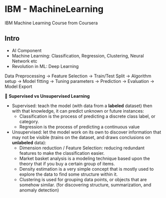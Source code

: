# IBM - MachineLearning
IBM Machine Learning Course from Coursera


## Intro
 - AI Component
 - Machine Learning: Classification, Regression, Clustering, Neural Network etc
 - Revolution in ML: Deep Learning

Data Preprocessing -> Feature Selection -> Train/Test Split -> Algorithm setup -> Model fitting -> Tuning parameters -> Prediction -> Evaluation -> Model Export

:thought_balloon: **Supervised vs Unsupervised Learning**
 - Supervised: teach the model (with data from a **labeled** dataset) then with that knowledge, it can predict unknown or future instances:
   - Classification is the process of predicting a discrete class label, or category.
   - Regression is the process of predicting a continuous value
 - Unsupervised: let the model work on its own to discover information that may not be visible (trains on the dataset, and draws conclusions on **unlabeled** data):
   - Dimension reduction / Feature Selection: reducing redundant features to make the classification easier.
   - Market basket analysis is a modeling technique based upon the theory that if you buy a certain group of items.
   - Density estimation is a very simple concept that is mostly used to explore the data to find some structure within it.
   - Clustering is used for grouping data points, or objects that are somehow similar. (for discovering structure, summarization, and anomaly detection)
